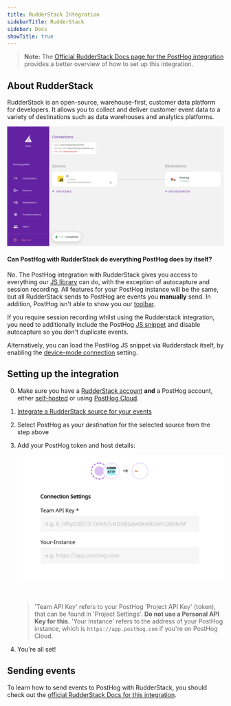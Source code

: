 ```yaml
---
title: RudderStack Integration
sidebarTitle: RudderStack
sidebar: Docs
showTitle: true
---
```


> **Note:** The [Official RudderStack Docs page for the PostHog integration](https://www.rudderstack.com/docs/destinations/streaming-destinations/posthog/) provides a better overview of how to set up this integration.

## About RudderStack

RudderStack is an open-source, warehouse-first, customer data platform for developers. It allows you to collect and deliver customer event data to a variety of destinations such as data warehouses and analytics platforms.

![RudderStack Dashboard](../../../images/rudderstack-dashboard.png)

#### Can PostHog with RudderStack do everything PostHog does by itself?

No. The PostHog integration with RudderStack gives you access to everything our [JS library](/docs/integrate/client/js) can do, with the exception of autocapture and session recording. All features for your PostHog instance will be the same, but all RudderStack sends to PostHog are events you **manually** send. In addition, PostHog isn't able to show you our [toolbar](/docs/user-guides/toolbar). 

If you require session recording whilst using the Rudderstack integration, you need to additionally include the PostHog [JS snippet](/docs/integrate/client/js) and disable autocapture so you don't duplicate events.

Alternatively, you can load the PostHog JS snippet via Rudderstack itself, by enabling the [device-mode connection](https://www.rudderstack.com/docs/rudderstack-cloud/rudderstack-connection-modes/#device-mode) setting.

## Setting up the integration

0. Make sure you have a [RudderStack account](https://rudderstack.com/) **and** a PostHog account, either [self-hosted](/docs/deployment) or using [PostHog Cloud](https://app.posthog.com/signup).
1. [Integrate a RudderStack source for your events](https://docs.rudderstack.com/how-to-guides/adding-source-and-destination-rudderstack)
1. Select PostHog as your _destination_ for the selected source from the step above
1. Add your PostHog token and host details:
    <br/>
    
    ![RudderStack Dashboard](../../../images/rs-posthog-config.png)
    
    <br/>
    
    > 'Team API Key' refers to your PostHog 'Project API Key' (token), that can be found in 'Project Settings'. **Do not use a Personal API Key for this.** 'Your Instance' refers to the address of your PostHog instance, which is `https://app.posthog.com` if you're on PostHog Cloud.
1. You're all set!

## Sending events

To learn how to send events to PostHog with RudderStack, you should check out the [official RudderStack Docs for this integration](https://www.rudderstack.com/docs/destinations/streaming-destinations/posthog/). 
